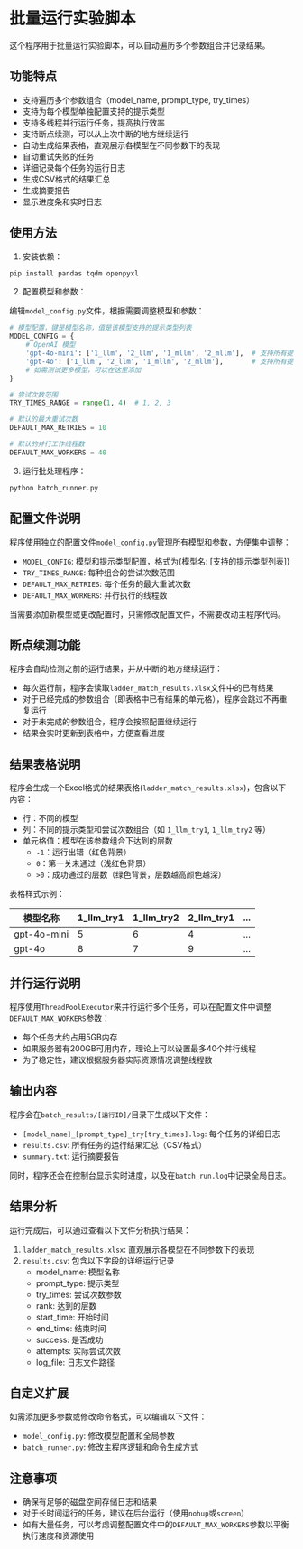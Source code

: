 # 批量运行实验脚本

这个程序用于批量运行实验脚本，可以自动遍历多个参数组合并记录结果。

## 功能特点

- 支持遍历多个参数组合（model_name, prompt_type, try_times）
- 支持为每个模型单独配置支持的提示类型
- 支持多线程并行运行任务，提高执行效率
- 支持断点续测，可以从上次中断的地方继续运行
- 自动生成结果表格，直观展示各模型在不同参数下的表现
- 自动重试失败的任务
- 详细记录每个任务的运行日志
- 生成CSV格式的结果汇总
- 生成摘要报告
- 显示进度条和实时日志

## 使用方法

1. 安装依赖：

```bash
pip install pandas tqdm openpyxl
```

2. 配置模型和参数：

编辑`model_config.py`文件，根据需要调整模型和参数：

```python
# 模型配置，键是模型名称，值是该模型支持的提示类型列表
MODEL_CONFIG = {
    # OpenAI 模型
    'gpt-4o-mini': ['1_llm', '2_llm', '1_mllm', '2_mllm'],  # 支持所有提示类型
    'gpt-4o': ['1_llm', '2_llm', '1_mllm', '2_mllm'],       # 支持所有提示类型
    # 如需测试更多模型，可以在这里添加
}

# 尝试次数范围
TRY_TIMES_RANGE = range(1, 4)  # 1, 2, 3

# 默认的最大重试次数
DEFAULT_MAX_RETRIES = 10

# 默认的并行工作线程数
DEFAULT_MAX_WORKERS = 40
```

3. 运行批处理程序：

```bash
python batch_runner.py
```

## 配置文件说明

程序使用独立的配置文件`model_config.py`管理所有模型和参数，方便集中调整：

- `MODEL_CONFIG`: 模型和提示类型配置，格式为{模型名: [支持的提示类型列表]}
- `TRY_TIMES_RANGE`: 每种组合的尝试次数范围
- `DEFAULT_MAX_RETRIES`: 每个任务的最大重试次数
- `DEFAULT_MAX_WORKERS`: 并行执行的线程数

当需要添加新模型或更改配置时，只需修改配置文件，不需要改动主程序代码。

## 断点续测功能

程序会自动检测之前的运行结果，并从中断的地方继续运行：

- 每次运行前，程序会读取`ladder_match_results.xlsx`文件中的已有结果
- 对于已经完成的参数组合（即表格中已有结果的单元格），程序会跳过不再重复运行
- 对于未完成的参数组合，程序会按照配置继续运行
- 结果会实时更新到表格中，方便查看进度

## 结果表格说明

程序会生成一个Excel格式的结果表格(`ladder_match_results.xlsx`)，包含以下内容：

- 行：不同的模型
- 列：不同的提示类型和尝试次数组合（如 `1_llm_try1`, `1_llm_try2` 等）
- 单元格值：模型在该参数组合下达到的层数
  - `-1`：运行出错（红色背景）
  - `0`：第一关未通过（浅红色背景）
  - `>0`：成功通过的层数（绿色背景，层数越高颜色越深）

表格样式示例：

| 模型名称 | 1_llm_try1 | 1_llm_try2 | 2_llm_try1 | ... |
|---------|------------|------------|------------|-----|
| gpt-4o-mini | 5 | 6 | 4 | ... |
| gpt-4o | 8 | 7 | 9 | ... |

## 并行运行说明

程序使用`ThreadPoolExecutor`来并行运行多个任务，可以在配置文件中调整`DEFAULT_MAX_WORKERS`参数：

- 每个任务大约占用5GB内存
- 如果服务器有200GB可用内存，理论上可以设置最多40个并行线程
- 为了稳定性，建议根据服务器实际资源情况调整线程数

## 输出内容

程序会在`batch_results/[运行ID]/`目录下生成以下文件：

- `[model_name]_[prompt_type]_try[try_times].log`: 每个任务的详细日志
- `results.csv`: 所有任务的运行结果汇总（CSV格式）
- `summary.txt`: 运行摘要报告

同时，程序还会在控制台显示实时进度，以及在`batch_run.log`中记录全局日志。

## 结果分析

运行完成后，可以通过查看以下文件分析执行结果：

1. `ladder_match_results.xlsx`: 直观展示各模型在不同参数下的表现
2. `results.csv`: 包含以下字段的详细运行记录
   - model_name: 模型名称
   - prompt_type: 提示类型
   - try_times: 尝试次数参数
   - rank: 达到的层数
   - start_time: 开始时间
   - end_time: 结束时间
   - success: 是否成功
   - attempts: 实际尝试次数
   - log_file: 日志文件路径

## 自定义扩展

如需添加更多参数或修改命令格式，可以编辑以下文件：
- `model_config.py`: 修改模型配置和全局参数
- `batch_runner.py`: 修改主程序逻辑和命令生成方式

## 注意事项

- 确保有足够的磁盘空间存储日志和结果
- 对于长时间运行的任务，建议在后台运行（使用`nohup`或`screen`）
- 如有大量任务，可以考虑调整配置文件中的`DEFAULT_MAX_WORKERS`参数以平衡执行速度和资源使用